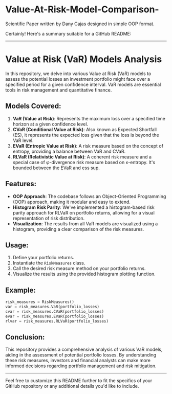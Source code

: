 # Value-At-Risk-Model-Comparison-

Scientific Paper written by Dany Cajas designed in simple OOP format. 

Certainly! Here's a summary suitable for a GitHub README:

---

# Value at Risk (VaR) Models Analysis

In this repository, we delve into various Value at Risk (VaR) models to assess the potential losses an investment portfolio might face over a specified period for a given confidence interval. VaR models are essential tools in risk management and quantitative finance.

## Models Covered:

1. **VaR (Value at Risk)**: Represents the maximum loss over a specified time horizon at a given confidence level.
2. **CVaR (Conditional Value at Risk)**: Also known as Expected Shortfall (ES), it represents the expected loss given that the loss is beyond the VaR level.
3. **EVaR (Entropic Value at Risk)**: A risk measure based on the concept of entropy, providing a balance between VaR and CVaR.
4. **RLVaR (Relativistic Value at Risk)**: A coherent risk measure and a special case of φ-divergence risk measure based on κ-entropy. It's bounded between the EVaR and ess sup.

## Features:

- **OOP Approach**: The codebase follows an Object-Oriented Programming (OOP) approach, making it modular and easy to extend.
- **Histogram Risk Parity**: We've implemented a histogram-based risk parity approach for RLVaR on portfolio returns, allowing for a visual representation of risk distribution.
- **Visualization**: The results from all VaR models are visualized using a histogram, providing a clear comparison of the risk measures.

## Usage:

1. Define your portfolio returns.
2. Instantiate the `RiskMeasures` class.
3. Call the desired risk measure method on your portfolio returns.
4. Visualize the results using the provided histogram plotting function.

## Example:

```python
risk_measures = RiskMeasures()
var = risk_measures.VaR(portfolio_losses)
cvar = risk_measures.CVaR(portfolio_losses)
evar = risk_measures.EVaR(portfolio_losses)
rlvar = risk_measures.RLVaR(portfolio_losses)
```

## Conclusion:

This repository provides a comprehensive analysis of various VaR models, aiding in the assessment of potential portfolio losses. By understanding these risk measures, investors and financial analysts can make more informed decisions regarding portfolio management and risk mitigation.

---

Feel free to customize this README further to fit the specifics of your GitHub repository or any additional details you'd like to include.

